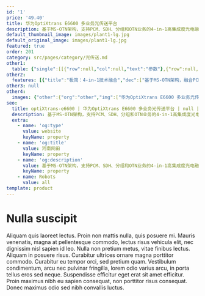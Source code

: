 ```yaml
---
id: '1'
price: '49.40'
title: 华为OptiXtrans E6600 多业务光传送平台
description: 基于MS-OTN架构，支持PCM、SDH、分组和OTN业务的4-in-1高集成度光电融合平台，并支持向下一代传送技术Liquid OTN平滑演进，为能源，交通，政府，银行等行业提供高效的传输解决方案。
default_thumbnail_image: images/plant1-lg.jpg
default_original_image: images/plant1-lg.jpg
featured: true
order: 201
category: src/pages/category/光传送.md
other1: 
  table: {"single":[[{"row":null,"col":null,"text":"参数"},{"row":null,"col":null,"text":"华为OptiXtrans E6616"},{"row":null,"col":null,"text":"华为OptiXtrans E6608"},{"row":null,"col":null,"text":"华为OptiXtrans E6608T"}],[{"row":null,"col":null,"text":"尺寸（高×深×宽）"},{"row":null,"col":null,"text":"221mm x 224mm x 442mm"},{"row":null,"col":null,"text":"88mm x 220mm x 442mm"},{"row":null,"col":null,"text":"88mm x 220mm x 442mm"}],[{"row":null,"col":null,"text":"重量（空机盒）"},{"row":null,"col":null,"text":"10.6kg"},{"row":null,"col":null,"text":"4.9kg"},{"row":null,"col":null,"text":"4.9kg"}],[{"row":null,"col":null,"text":"业务槽位"},{"row":null,"col":null,"text":"直流机盒：14\n交流机盒：12/10"},{"row":null,"col":null,"text":"直流机盒：6\n交流机盒：4"},{"row":null,"col":null,"text":"直流机盒：7\n交流机盒：5"}],[{"row":null,"col":null,"text":"交叉容量"},{"row":null,"col":null,"text":"OTN：2.8T\nPKT：920G\nSDH：160G H/20G L"},{"row":null,"col":null,"text":"OTN：700G\nPKT：400G\nSDH：45G H/5G L"},{"row":null,"col":null,"text":"N/A"}],[{"row":null,"col":null,"text":"最大波数"},{"row":null,"col":null,"text":"DWDM 80波\nCWDM 8波"},{"row":null,"col":null,"text":"DWDM 80波\nCWDM 8波"},{"row":null,"col":null,"text":"DWDM 80波\nCWDM 8波"}],[{"row":null,"col":null,"text":"中心波长范围"},{"row":null,"col":"3","text":"DWDM：1529.16nm～1560.61nm（C Band，ITU-T G.694.1）\nCWDM：1471nm～1611nm（S+C+L Band，ITU-T G.694.2）\n"}],[{"row":null,"col":null,"text":"单通道最大速率"},{"row":null,"col":"3","text":"200 Gbit/s"}],[{"row":null,"col":null,"text":"安装方式"},{"row":null,"col":"3","text":"19英寸机柜\nETSI 300mm深机柜，例如N63E、N63B、A63B"}],[{"row":null,"col":null,"text":"供电方式"},{"row":null,"col":"3","text":"110V AC ~ 220V AC，-48V DC ~ -60V DC"}]]}
other2:
  features: [{"title":"极简：4-in-1技术融合","dec":["基于MS-OTN架构，融合PCM/SDH/PKT/OTN技术，业务统一承载，简化网络，降低TCO"]},{"title":"超宽：带宽无忧","dec":["OTN容量单子架最大可达2.8T，单槽位支持200G接入容量；单波200G，最大支持80波DWDM，单纤容量16T"]},{"title":"智能：智能运维，化被动为主动","dec":["基于iMaster NCE-T 提供资源实时可视、敏捷业务发放，网络自动运维等丰富的功能"]}]
other3: null
other4:
  images: {"other":{"org":"other","img":["华为OptiXtrans E6600 多业务光传送平台.png"]}}
seo:
  title: optiXtrans-e6600 | 华为OptiXtrans E6600 多业务光传送平台 | null | 波分 | 光传送 | 企业光网络
  description: 基于MS-OTN架构，支持PCM、SDH、分组和OTN业务的4-in-1高集成度光电融合平台，并支持向下一代传送技术Liquid OTN平滑演进，为能源，交通，政府，银行等行业提供高效的传输解决方案。
  extra:
    - name: 'og:type'
      value: website
      keyName: property
    - name: 'og:title'
      value: 河南网田
      keyName: property
    - name: 'og:description'
      value: 基于MS-OTN架构，支持PCM、SDH、分组和OTN业务的4-in-1高集成度光电融合平台，并支持向下一代传送技术Liquid OTN平滑演进，为能源，交通，政府，银行等行业提供高效的传输解决方案。
      keyName: property
    - name: Robots
      value: all
template: product
---
```


# Nulla suscipit

Aliquam quis laoreet lectus. Proin non mattis nulla, quis posuere mi. Mauris venenatis, magna at pellentesque commodo, lectus risus vehicula elit, nec dignissim nisl sapien id leo. Nulla non pretium metus, vitae finibus lectus. Aliquam in posuere risus. Curabitur ultrices ornare magna porttitor commodo. Curabitur eu tempor orci, sed pretium quam. Vestibulum condimentum, arcu nec pulvinar fringilla, lorem odio varius arcu, in porta tellus eros sed neque. Suspendisse efficitur eget erat sit amet efficitur. Proin maximus nibh eu sapien consequat, non porttitor risus consequat. Donec maximus odio sed nibh convallis luctus.